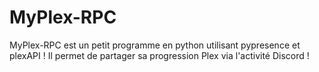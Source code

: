# MyPlex-RPC
MyPlex-RPC est un petit programme en python utilisant pypresence et plexAPI ! Il permet de partager sa progression Plex via l'activité Discord !
